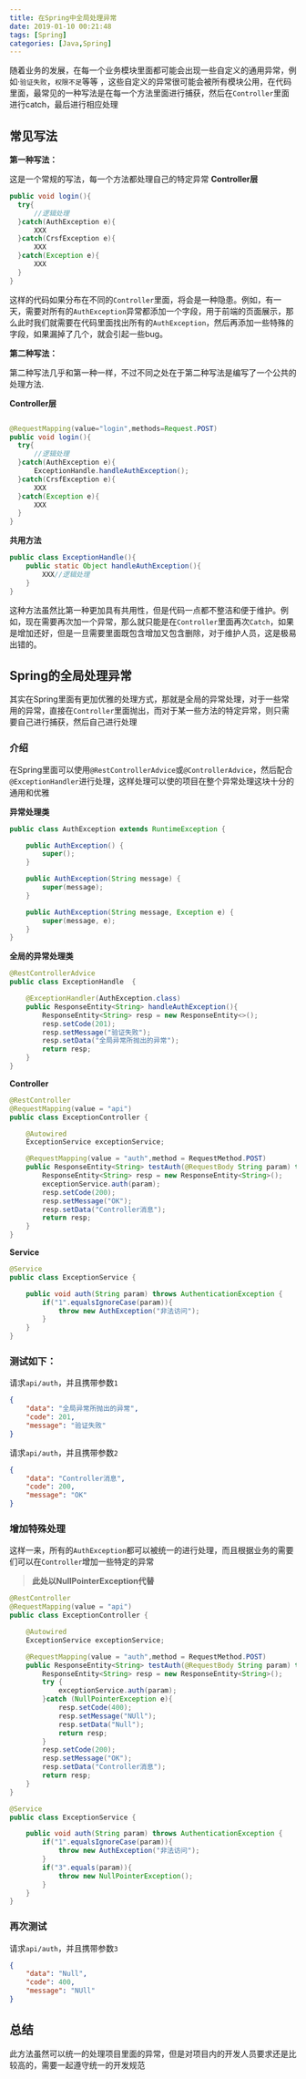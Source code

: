 ```yaml
---
title: 在Spring中全局处理异常
date: 2019-01-10 00:21:48
tags: [Spring]
categories: [Java,Spring]
---
```

随着业务的发展，在每一个业务模块里面都可能会出现一些自定义的通用异常，例如·`验证失败`，`权限不足`等等 ，这些自定义的异常很可能会被所有模块公用，在代码里面，最常见的一种写法是在每一个方法里面进行捕获，然后在`Controller`里面进行catch，最后进行相应处理

## 常见写法
**第一种写法：**

这是一个常规的写法，每一个方法都处理自己的特定异常
**Controller层**
```java
public void login(){
  try{
      //逻辑处理
  }catch(AuthException e){
      XXX
  }catch(CrsfException e){
      XXX
  }catch(Exception e){
      XXX
  }
}
```
这样的代码如果分布在不同的`Controller`里面，将会是一种隐患。例如，有一天，需要对所有的`AuthException`异常都添加一个字段，用于前端的页面展示，那么此时我们就需要在代码里面找出所有的`AuthException`，然后再添加一些特殊的字段，如果漏掉了几个，就会引起一些bug。


**第二种写法：**

第二种写法几乎和第一种一样，不过不同之处在于第二种写法是编写了一个公共的处理方法.


**Controller层**
```java

@RequestMapping(value="login",methods=Request.POST)
public void login(){
  try{
      //逻辑处理
  }catch(AuthException e){
      ExceptionHandle.handleAuthException();
  }catch(CrsfException e){
      XXX
  }catch(Exception e){
      XXX
  }
}
```

**共用方法**
```java
public class ExceptionHandle(){
    public static Object handleAuthException(){
        XXX//逻辑处理
    }
}
```

这种方法虽然比第一种更加具有共用性，但是代码一点都不整洁和便于维护。例如，现在需要再次加一个异常，那么就只能是在`Controller`里面再次`Catch`，如果是增加还好，但是一旦需要里面既包含增加又包含删除，对于维护人员，这是极易出错的。

## Spring的全局处理异常

其实在Spring里面有更加优雅的处理方式，那就是全局的异常处理，对于一些常用的异常，直接在`Controller`里面抛出，而对于某一些方法的特定异常，则只需要自己进行捕获，然后自己进行处理

### 介绍
在Spring里面可以使用`@RestControllerAdvice`或`@ControllerAdvice`，然后配合`@ExceptionHandler`进行处理，这样处理可以使的项目在整个异常处理这块十分的通用和优雅


**异常处理类**
```java
public class AuthException extends RuntimeException {

    public AuthException() {
        super();
    }

    public AuthException(String message) {
        super(message);
    }

    public AuthException(String message, Exception e) {
        super(message, e);
    }
}
```

**全局的异常处理类**
```java
@RestControllerAdvice
public class ExceptionHandle  {

    @ExceptionHandler(AuthException.class)
    public ResponseEntity<String> handleAuthException(){
        ResponseEntity<String> resp = new ResponseEntity<>();
        resp.setCode(201);
        resp.setMessage("验证失败");
        resp.setData("全局异常所抛出的异常");
        return resp;
    }
}

```

**Controller**
```java
@RestController
@RequestMapping(value = "api")
public class ExceptionController {

    @Autowired
    ExceptionService exceptionService;

    @RequestMapping(value = "auth",method = RequestMethod.POST)
    public ResponseEntity<String> testAuth(@RequestBody String param) throws AuthenticationException {
        ResponseEntity<String> resp = new ResponseEntity<String>();
        exceptionService.auth(param);
        resp.setCode(200);
        resp.setMessage("OK");
        resp.setData("Controller消息");
        return resp;
    }
}

```

**Service**
```java
@Service
public class ExceptionService {

    public void auth(String param) throws AuthenticationException {
        if("1".equalsIgnoreCase(param)){
            throw new AuthException("非法访问");
        }
    }
}
```

### 测试如下：

请求`api/auth`，并且携带参数`1`
```json
{
    "data": "全局异常所抛出的异常",
    "code": 201,
    "message": "验证失败"
}
```
请求`api/auth`，并且携带参数`2`
```json
{
    "data": "Controller消息",
    "code": 200,
    "message": "OK"
}
```
### 增加特殊处理
这样一来，所有的`AuthException`都可以被统一的进行处理，而且根据业务的需要们可以在`Controller`增加一些特定的异常

> **此处以NullPointerException代替**


```java
@RestController
@RequestMapping(value = "api")
public class ExceptionController {

    @Autowired
    ExceptionService exceptionService;

    @RequestMapping(value = "auth",method = RequestMethod.POST)
    public ResponseEntity<String> testAuth(@RequestBody String param) throws AuthenticationException {
        ResponseEntity<String> resp = new ResponseEntity<String>();
        try {
            exceptionService.auth(param);
        }catch (NullPointerException e){
            resp.setCode(400);
            resp.setMessage("NUll");
            resp.setData("Null");
            return resp;
        }
        resp.setCode(200);
        resp.setMessage("OK");
        resp.setData("Controller消息");
        return resp;
    }
}
```

```java
@Service
public class ExceptionService {

    public void auth(String param) throws AuthenticationException {
        if("1".equalsIgnoreCase(param)){
            throw new AuthException("非法访问");
        }
        if("3".equals(param)){
            throw new NullPointerException();
        }
    }
}

```

### 再次测试

请求`api/auth`，并且携带参数`3`

```json
{
    "data": "Null",
    "code": 400,
    "message": "NUll"
}
```


## 总结

此方法虽然可以统一的处理项目里面的异常，但是对项目内的开发人员要求还是比较高的，需要一起遵守统一的开发规范